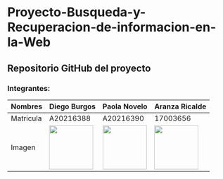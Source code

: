# Proyecto-Busqueda-y-Recuperacion-de-informacion-en-la-Web


<h2>Repositorio GitHub del proyecto</h2>

<h3>Integrantes:</h3>

| Nombres | Diego Burgos | Paola Novelo   |Aranza Ricalde|
| ------------- | ------------- | ------------- | ------------- | 
| Matricula  | A20216388  | A20216390  | 17003656  |
| Imagen | <img src="Recursos/Diego.jpeg"  width="100" height="100" />  | <img src="Recursos/IMG_7264.JPG"  width="100" height="100" />  | <img src="Recursos/Pau.jpeg"  width="100" height="100" /> | <img src="Recursos/Victor.jpeg"  width="100" height="100" /> 
